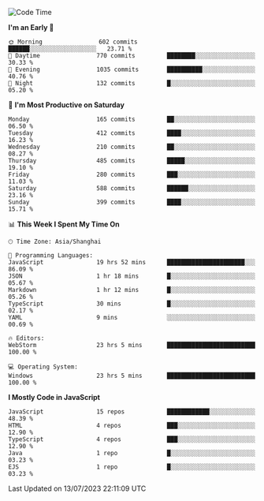 <!--START_SECTION:waka-->
![Code Time](http://img.shields.io/badge/Code%20Time-2%2C449%20hrs%2045%20mins-blue)

**I'm an Early 🐤** 

```text
🌞 Morning                602 commits         ██████░░░░░░░░░░░░░░░░░░░   23.71 % 
🌆 Daytime                770 commits         ████████░░░░░░░░░░░░░░░░░   30.33 % 
🌃 Evening                1035 commits        ██████████░░░░░░░░░░░░░░░   40.76 % 
🌙 Night                  132 commits         █░░░░░░░░░░░░░░░░░░░░░░░░   05.20 % 
```
📅 **I'm Most Productive on Saturday** 

```text
Monday                   165 commits         ██░░░░░░░░░░░░░░░░░░░░░░░   06.50 % 
Tuesday                  412 commits         ████░░░░░░░░░░░░░░░░░░░░░   16.23 % 
Wednesday                210 commits         ██░░░░░░░░░░░░░░░░░░░░░░░   08.27 % 
Thursday                 485 commits         █████░░░░░░░░░░░░░░░░░░░░   19.10 % 
Friday                   280 commits         ███░░░░░░░░░░░░░░░░░░░░░░   11.03 % 
Saturday                 588 commits         ██████░░░░░░░░░░░░░░░░░░░   23.16 % 
Sunday                   399 commits         ████░░░░░░░░░░░░░░░░░░░░░   15.71 % 
```


📊 **This Week I Spent My Time On** 

```text
🕑︎ Time Zone: Asia/Shanghai

💬 Programming Languages: 
JavaScript               19 hrs 52 mins      ██████████████████████░░░   86.09 % 
JSON                     1 hr 18 mins        █░░░░░░░░░░░░░░░░░░░░░░░░   05.67 % 
Markdown                 1 hr 12 mins        █░░░░░░░░░░░░░░░░░░░░░░░░   05.26 % 
TypeScript               30 mins             █░░░░░░░░░░░░░░░░░░░░░░░░   02.17 % 
YAML                     9 mins              ░░░░░░░░░░░░░░░░░░░░░░░░░   00.69 % 

🔥 Editors: 
WebStorm                 23 hrs 5 mins       █████████████████████████   100.00 % 

💻 Operating System: 
Windows                  23 hrs 5 mins       █████████████████████████   100.00 % 
```

**I Mostly Code in JavaScript** 

```text
JavaScript               15 repos            ████████████░░░░░░░░░░░░░   48.39 % 
HTML                     4 repos             ███░░░░░░░░░░░░░░░░░░░░░░   12.90 % 
TypeScript               4 repos             ███░░░░░░░░░░░░░░░░░░░░░░   12.90 % 
Java                     1 repo              █░░░░░░░░░░░░░░░░░░░░░░░░   03.23 % 
EJS                      1 repo              █░░░░░░░░░░░░░░░░░░░░░░░░   03.23 % 
```




 Last Updated on 13/07/2023 22:11:09 UTC
<!--END_SECTION:waka-->

<!--
**likaiqiang/likaiqiang** is a ✨ _special_ ✨ repository because its `README.md` (this file) appears on your GitHub profile.

Here are some ideas to get you started:

- 🔭 I’m currently working on ...
- 🌱 I’m currently learning ...
- 👯 I’m looking to collaborate on ...
- 🤔 I’m looking for help with ...
- 💬 Ask me about ...
- 📫 How to reach me: ...
- 😄 Pronouns: ...
- ⚡ Fun fact: ...
-->
